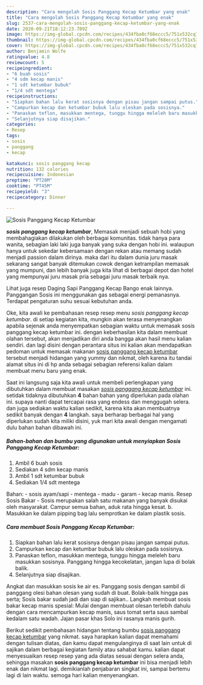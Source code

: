 ```yaml
---
description: "Cara mengolah Sosis Panggang Kecap Ketumbar yang enak"
title: "Cara mengolah Sosis Panggang Kecap Ketumbar yang enak"
slug: 2537-cara-mengolah-sosis-panggang-kecap-ketumbar-yang-enak
date: 2020-09-21T18:12:23.789Z
image: https://img-global.cpcdn.com/recipes/434fba0cf68eccc5/751x532cq70/sosis-panggang-kecap-ketumbar-foto-resep-utama.jpg
thumbnail: https://img-global.cpcdn.com/recipes/434fba0cf68eccc5/751x532cq70/sosis-panggang-kecap-ketumbar-foto-resep-utama.jpg
cover: https://img-global.cpcdn.com/recipes/434fba0cf68eccc5/751x532cq70/sosis-panggang-kecap-ketumbar-foto-resep-utama.jpg
author: Benjamin Wolfe
ratingvalue: 4.8
reviewcount: 5
recipeingredient:
- "6 buah sosis"
- "4 sdm kecap manis"
- "1 sdt ketumbar bubuk"
- "1/4 sdt mentega"
recipeinstructions:
- "Siapkan bahan lalu kerat sosisnya dengan pisau jangan sampai putus."
- "Campurkan kecap dan ketumbar bubuk lalu oleskan pada sosisnya."
- "Panaskan teflon, masukkan mentega, tunggu hingga meleleh baru masukkan sosisnya. Panggang hingga kecokelatan, jangan lupa di bolak balik."
- "Selanjutnya siap disajikan."
categories:
- Resep
tags:
- sosis
- panggang
- kecap

katakunci: sosis panggang kecap 
nutrition: 132 calories
recipecuisine: Indonesian
preptime: "PT28M"
cooktime: "PT45M"
recipeyield: "3"
recipecategory: Dinner

---
```



![Sosis Panggang Kecap Ketumbar](https://img-global.cpcdn.com/recipes/434fba0cf68eccc5/751x532cq70/sosis-panggang-kecap-ketumbar-foto-resep-utama.jpg)

<b><i>sosis panggang kecap ketumbar</i></b>, Memasak menjadi sebuah hobi yang membahagiakan dilakukan oleh berbagai komunitas. tidak hanya para wanita, sebagian laki laki juga banyak yang suka dengan hobi ini. walaupun hanya untuk sekedar kebersamaan dengan rekan atau memang sudah menjadi passion dalam dirinya. maka dari itu dalam dunia juru masak sekarang sangat banyak ditemukan cowok dengan ketrampilan memasak yang mumpuni, dan lebih banyak juga kita lihat di berbagai depot dan hotel yang mempunyai juru masak pria sebagai juru masak terbaik nya.

Lihat juga resep Daging Sapi Panggang Kecap Bango enak lainnya. Panggangan Sosis ini menggunakan gas sebagai energi pemanasnya. Terdapat pengaturan suhu sesuai kebutuhan anda.

Oke, kita awali ke pembahasan resep resep menu <i>sosis panggang kecap ketumbar</i>. di setiap kegiatan kita, mungkin akan terasa menyenangkan apabila sejenak anda menyempatkan sebagian waktu untuk memasak sosis panggang kecap ketumbar ini. dengan keberhasilan kita dalam membuat olahan tersebut, akan menjadikan diri anda bangga akan hasil menu kalian sendiri. dan lagi disini dengan perantara situs ini kalian akan mendapatkan pedoman untuk memasak makanan <u>sosis panggang kecap ketumbar</u> tersebut menjadi hidangan yang yummy dan nikmat, oleh karena itu tandai alamat situs ini di hp anda sebagai sebagian referensi kalian dalam membuat menu baru yang enak.


Saat ini langsung saja kita awali untuk membeli perlengkapan yang dibutuhkan dalam membuat masakan <u><i>sosis panggang kecap ketumbar</i></u> ini. setidak tidaknya dibutuhkan <b>4</b> bahan bahan yang diperlukan pada olahan ini. supaya nanti dapat tercapai rasa yang endess dan menggugah selera. dan juga sediakan waktu kalian sedikit, karena kita akan membuatnya sedikit banyak dengan <b>4</b> langkah. saya berharap berbagai hal yang diperlukan sudah kita miliki disini, yuk mari kita awali dengan mengamati dulu bahan bahan dibawah ini.

<!--inarticleads1-->

##### Bahan-bahan dan bumbu yang digunakan untuk menyiapkan Sosis Panggang Kecap Ketumbar:

1. Ambil 6 buah sosis
1. Sediakan 4 sdm kecap manis
1. Ambil 1 sdt ketumbar bubuk
1. Sediakan 1/4 sdt mentega


Bahan: - sosis ayam/sapi - mentega - madu - garam - kecap manis. Resep Sosis Bakar - Sosis merupakan salah satu makanan yang banyak disukai oleh masyarakat. Campur semua bahan, aduk rata hingga kesat. b. Masukkan ke dalam pipping bag lalu semprotkan ke dalam plastik sosis. 

<!--inarticleads2-->

##### Cara membuat Sosis Panggang Kecap Ketumbar:

1. Siapkan bahan lalu kerat sosisnya dengan pisau jangan sampai putus.
1. Campurkan kecap dan ketumbar bubuk lalu oleskan pada sosisnya.
1. Panaskan teflon, masukkan mentega, tunggu hingga meleleh baru masukkan sosisnya. Panggang hingga kecokelatan, jangan lupa di bolak balik.
1. Selanjutnya siap disajikan.


Angkat dan masukkan sosis ke air es. Panggang sosis dengan sambil di panggang olesi bahan olesan yang sudah di buat. Bolak-balik hingga pas serta; Sosis bakar sudah jadi dan siap di sajikan.. Langkah membuat sosis bakar kecap manis spesial: Mulai dengan membuat olesan terlebih dahulu dengan cara mencampurkan kecap manis, saus tomat serta saus sambal kedalam satu wadah. Jajan pasar khas Solo ini rasanya manis gurih. 

Berikut sedikit pembahasan hidangan tentang bumbu <u>sosis panggang kecap ketumbar</u> yang nikmat. saya harapkan kalian dapat memahami dengan tulisan diatas, dan kamu dapat mengulanginya di saat lain untuk di sajikan dalam berbagai kegiatan family atau sahabat kamu. kalian dapat menyesuaikan resep resep yang ada diatas sesuai dengan selera anda, sehingga masakan <b>sosis panggang kecap ketumbar</b> ini bisa menjadi lebih enak dan nikmat lagi. demikianlah penjabaran singkat ini, sampai bertemu lagi di lain waktu. semoga hari kalian menyenangkan.
